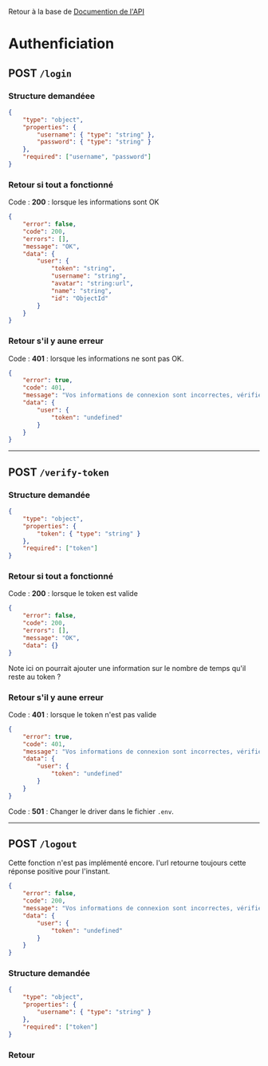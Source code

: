 Retour à la base de [Documention de l'API](documentation-api.md)

# Authenficiation

## POST `/login`

### Structure demandéee

```json
{
    "type": "object",
    "properties": {
        "username": { "type": "string" },
        "password": { "type": "string" }
    },
    "required": ["username", "password"]
}
```

### Retour si tout a fonctionné

Code : **200** : lorsque les informations sont OK

```json
{
    "error": false,
    "code": 200,
    "errors": [],
    "message": "OK",
    "data": {
        "user": {
            "token": "string",
            "username": "string",
            "avatar": "string:url",
            "name": "string",
            "id": "ObjectId"
        }
    }
}
```

### Retour s'il y aune erreur

Code : **401** : lorsque les informations ne sont pas OK.

```json
{
    "error": true,
    "code": 401,
    "message": "Vos informations de connexion sont incorrectes, vérifiez votre utilisateur et mot de passe.",
    "data": {
        "user": {
            "token": "undefined"
        }
    }
}
```

---

## POST `/verify-token`

### Structure demandée

```json
{
    "type": "object",
    "properties": {
        "token": { "type": "string" }
    },
    "required": ["token"]
}
```

### Retour si tout a fonctionné

Code : **200** : lorsque le token est valide

```json
{
    "error": false,
    "code": 200,
    "errors": [],
    "message": "OK",
    "data": {}
}
```
Note ici on pourrait ajouter une information sur le nombre de temps qu'il reste au token ?


### Retour s'il y aune erreur

Code : **401** : lorsque le token n'est pas valide

```json
{
    "error": true,
    "code": 401,
    "message": "Vos informations de connexion sont incorrectes, vérifiez votre utilisateur et mot de passe.",
    "data": {
        "user": {
            "token": "undefined"
        }
    }
}
```

Code : **501** : Changer le driver dans le fichier `.env`.

---
## POST `/logout`

Cette fonction n'est pas implémenté encore. l'url retourne toujours cette réponse positive pour l'instant.

```json
{
    "error": false,
    "code": 200,
    "message": "Vos informations de connexion sont incorrectes, vérifiez votre utilisateur et mot de passe.",
    "data": {
        "user": {
            "token": "undefined"
        }
    }
}
```

### Structure demandée

```json
{
    "type": "object",
    "properties": {
        "username": { "type": "string" }
    },
    "required": ["token"]
}
```

### Retour
